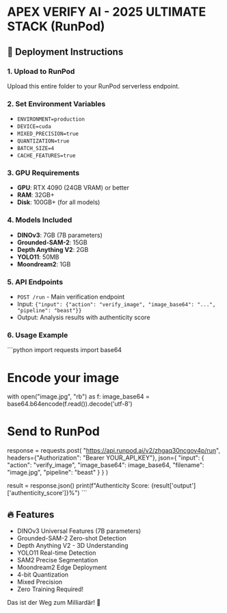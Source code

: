 # APEX VERIFY AI - 2025 ULTIMATE STACK (RunPod)

## 🚀 Deployment Instructions

### 1. Upload to RunPod
Upload this entire folder to your RunPod serverless endpoint.

### 2. Set Environment Variables
- `ENVIRONMENT=production`
- `DEVICE=cuda`
- `MIXED_PRECISION=true`
- `QUANTIZATION=true`
- `BATCH_SIZE=4`
- `CACHE_FEATURES=true`

### 3. GPU Requirements
- **GPU**: RTX 4090 (24GB VRAM) or better
- **RAM**: 32GB+
- **Disk**: 100GB+ (for all models)

### 4. Models Included
- **DINOv3**: 7GB (7B parameters)
- **Grounded-SAM-2**: 15GB
- **Depth Anything V2**: 2GB
- **YOLO11**: 50MB
- **Moondream2**: 1GB

### 5. API Endpoints
- `POST /run` - Main verification endpoint
- Input: `{"input": {"action": "verify_image", "image_base64": "...", "pipeline": "beast"}}`
- Output: Analysis results with authenticity score

### 6. Usage Example
\`\`\`python
import requests
import base64

# Encode your image
with open("image.jpg", "rb") as f:
    image_base64 = base64.b64encode(f.read()).decode('utf-8')

# Send to RunPod
response = requests.post(
    "https://api.runpod.ai/v2/zhgaq30ncgov4p/run",
    headers={"Authorization": "Bearer YOUR_API_KEY"},
    json={
        "input": {
            "action": "verify_image",
            "image_base64": image_base64,
            "filename": "image.jpg",
            "pipeline": "beast"
        }
    }
)

result = response.json()
print(f"Authenticity Score: {result['output']['authenticity_score']}%")
\`\`\`

## 🔥 Features
- DINOv3 Universal Features (7B parameters)
- Grounded-SAM-2 Zero-shot Detection
- Depth Anything V2 - 3D Understanding
- YOLO11 Real-time Detection
- SAM2 Precise Segmentation
- Moondream2 Edge Deployment
- 4-bit Quantization
- Mixed Precision
- Zero Training Required!

Das ist der Weg zum Milliardär! 🚀
